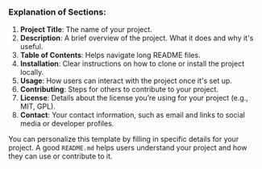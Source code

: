 
### Explanation of Sections:

1. **Project Title**: The name of your project.
2. **Description**: A brief overview of the project. What it does and why it's useful.
3. **Table of Contents**: Helps navigate long README files.
4. **Installation**: Clear instructions on how to clone or install the project locally.
5. **Usage**: How users can interact with the project once it's set up.
6. **Contributing**: Steps for others to contribute to your project.
7. **License**: Details about the license you’re using for your project (e.g., MIT, GPL).
8. **Contact**: Your contact information, such as email and links to social media or developer profiles.

You can personalize this template by filling in specific details for your project. A good `README.md` helps users understand your project and how they can use or contribute to it.
